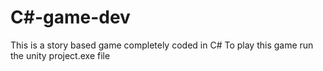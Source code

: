 # C#-game-dev
This is a story based game completely coded in C# 
To play this game run the unity project.exe file 
